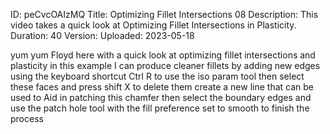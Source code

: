 ID: peCvcOAIzMQ
Title: Optimizing Fillet Intersections 08
Description: This video takes a quick look at Optimizing Fillet Intersections in Plasticity.
Duration: 40
Version: 
Uploaded: 2023-05-18

yum yum Floyd here with a quick look at
optimizing fillet intersections and
plasticity in this example I can produce
cleaner fillets by adding new edges
using the keyboard shortcut Ctrl R to
use the iso param tool
then select these faces and press shift
X to delete them create a new line that
can be used to Aid in patching this
chamfer
then select the boundary edges and use
the patch hole tool
with the fill preference set to smooth
to finish the process